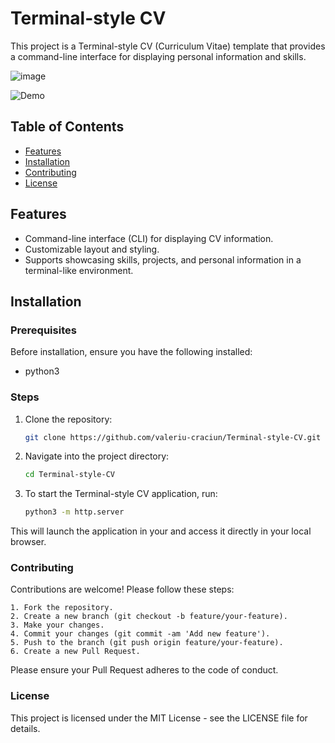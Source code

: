 # Terminal-style CV

This project is a Terminal-style CV (Curriculum Vitae) template that provides a command-line interface for displaying personal information and skills.

![image](https://github.com/valeriu-craciun/Terminal-style-CV/assets/35722502/62647169-83ea-4298-9fe3-b0c5d084b9a8)



![Demo](demo.gif)

## Table of Contents

- [Features](#features)
- [Installation](#installation)
- [Contributing](#contributing)
- [License](#license)

## Features

- Command-line interface (CLI) for displaying CV information.
- Customizable layout and styling.
- Supports showcasing skills, projects, and personal information in a terminal-like environment.

## Installation

### Prerequisites

Before installation, ensure you have the following installed:

- python3

### Steps

1. Clone the repository:
   ```bash
   git clone https://github.com/valeriu-craciun/Terminal-style-CV.git
2. Navigate into the project directory:
   ```bash
   cd Terminal-style-CV

3. To start the Terminal-style CV application, run:
   ```bash
   python3 -m http.server

This will launch the application in your and access it directly in your local browser.

### Contributing

Contributions are welcome! Please follow these steps:

    1. Fork the repository.
    2. Create a new branch (git checkout -b feature/your-feature).
    3. Make your changes.
    4. Commit your changes (git commit -am 'Add new feature').
    5. Push to the branch (git push origin feature/your-feature).
    6. Create a new Pull Request.

Please ensure your Pull Request adheres to the code of conduct.

### License

This project is licensed under the MIT License - see the LICENSE file for details.
